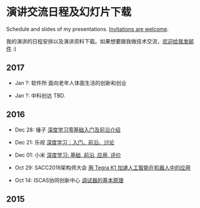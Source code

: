 # 演讲交流日程及幻灯片下载

Schedule and slides of my presentations. [Invitations are welcome](mailto:lazyparser@gmail.com).

我的演讲的日程安排以及演讲资料下载。如果想要跟我做技术交流，[欢迎给我发邮件](mailto:lazyparser@gmail.com) :)

## 2017

- Jan ?: 软件所 面向老年人体面生活的创新和创业

- Jan ?: 中科创达 TBD.

## 2016

- Dec 28: 锤子 [深度学习零基础入门及前沿介绍](https://github.com/lazyparser/talks/blob/master/slides-2016/20161228-smartisan-DeepLearning.pdf)

- Dec 21: 乐视 [深度学习：入门、前沿、讨论](https://github.com/lazyparser/talks/blob/master/slides-2016/20161221-letv-DeepLearning.pdf)

- Dec 01: 小米 [深度学习: 基础, 前沿, 应用, 评价](https://github.com/lazyparser/talks/blob/master/slides-2016/20161201-xiaomi-DeepLearning.pdf)

- Oct 29: SACC2016架构师大会 [用 Tegra K1 加速人工智能在机器人中的应用](https://github.com/lazyparser/osdt16talk/blob/master/WeiWu-SACC16-OSDT16.pdf)

- Oct 14: ISCAS协同创新中心 [调试器的基本原理](https://github.com/lazyparser/slides-debugger-introduction/blob/master/%E8%B0%83%E8%AF%95%E5%99%A8%E7%9A%84%E5%9F%BA%E6%9C%AC%E5%8E%9F%E7%90%86%20-%20github.pdf)

## 2015

